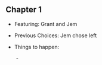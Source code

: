 ## Chapter 1

- Featuring: Grant and Jem

- Previous Choices: Jem chose left

- Things to happen:

  ​	- 

